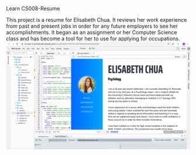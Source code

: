 Learn CS008-Resume

This project is a resume for Elisabeth Chua. It reviews her work experience from past and present jobs in order for any future employers to see her accomplishments. It began as an assignment or her Computer Science class and has become a tool for her to use for applying for occupations.
![Description of Image](img/Screenshot.jpg)